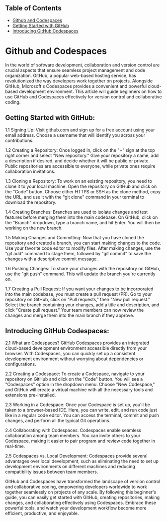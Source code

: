 ## Table of Contents
- [Github and Codespaces](#github-and-codespaces)
- [Getting Started with GitHub](#getting-started-with-github)
- [Introducing GitHub Codespaces](#introducing-github-codespaces)

# Github and Codespaces

In the world of software development, collaboration and version control are crucial aspects that ensure seamless project management and code organization. GitHub, a popular web-based hosting service, has revolutionized the way developers work together on projects. Alongside GitHub, Microsoft's Codespaces provides a convenient and powerful cloud-based development environment. This article will guide beginners on how to use GitHub and Codespaces effectively for version control and collaborative coding.

## Getting Started with GitHub:
1.1 Signing Up:
Visit github.com and sign up for a free account using your email address. Choose a username that will identify you across your contributions.

1.2 Creating a Repository:
Once logged in, click on the "+" sign at the top right corner and select "New repository." Give your repository a name, add a description if desired, and decide whether it will be public or private. Public repositories are accessible to everyone, while private ones require collaboration invitations.

1.3 Cloning a Repository:
To work on an existing repository, you need to clone it to your local machine. Open the repository on GitHub and click on the "Code" button. Choose either HTTPS or SSH as the clone method, copy the URL, and use it with the "git clone" command in your terminal to download the repository.

1.4 Creating Branches:
Branches are used to isolate changes and test features before merging them into the main codebase. On GitHub, click on the "Branch" dropdown, type a branch name, and hit Enter. You will then be working on the new branch.

1.5 Making Changes and Committing:
Now that you have cloned the repository and created a branch, you can start making changes to the code. Use your favorite code editor to modify files. After making changes, use the "git add" command to stage them, followed by "git commit" to save the changes with a descriptive commit message.

1.6 Pushing Changes:
To share your changes with the repository on GitHub, use the "git push" command. This will update the branch you're currently on.

1.7 Creating a Pull Request:
If you want your changes to be incorporated into the main codebase, you must create a pull request (PR). Go to your repository on GitHub, click on "Pull requests," then "New pull request." Select the branch containing your changes, add a title and description, and click "Create pull request." Your team members can now review the changes and merge them into the main branch if they approve.

## Introducing GitHub Codespaces:
2.1 What are Codespaces?
GitHub Codespaces provides an integrated cloud-based development environment accessible directly from your browser. With Codespaces, you can quickly set up a consistent development environment without worrying about dependencies or configurations.

2.2 Creating a Codespace:
To create a Codespace, navigate to your repository on GitHub and click on the "Code" button. You will see a "Codespaces" option in the dropdown menu. Choose "New Codespace," and GitHub will create a virtual machine with all the necessary tools and extensions pre-installed.

2.3 Working in a Codespace:
Once your Codespace is set up, you'll be taken to a browser-based IDE. Here, you can write, edit, and run code just like in a regular code editor. You can access the terminal, commit and push changes, and perform all the typical Git operations.

2.4 Collaborating with Codespaces:
Codespaces enable seamless collaboration among team members. You can invite others to your Codespace, making it easier to pair program and review code together in real-time.

2.5 Codespaces vs. Local Development:
Codespaces provide several advantages over local development, such as eliminating the need to set up development environments on different machines and reducing compatibility issues between team members.

GitHub and Codespaces have transformed the landscape of version control and collaborative coding, empowering developers worldwide to work together seamlessly on projects of any scale. By following this beginner's guide, you can easily get started with GitHub, creating repositories, making changes, and collaborating effectively using Codespaces. Embrace these powerful tools, and watch your development workflow become more efficient, productive, and enjoyable. 